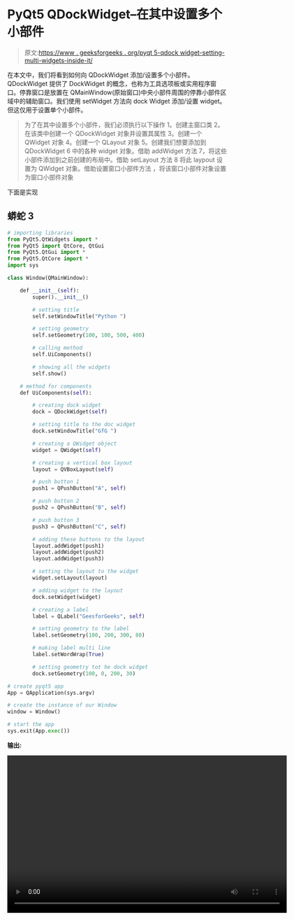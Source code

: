 # PyQt5 QDockWidget–在其中设置多个小部件

> 原文:[https://www . geeksforgeeks . org/pyqt 5-qdock widget-setting-multi-widgets-inside-it/](https://www.geeksforgeeks.org/pyqt5-qdockwidget-setting-multiple-widgets-inside-it/)

在本文中，我们将看到如何向 QDockWidget 添加/设置多个小部件。QDockWidget 提供了 DockWidget 的概念，也称为工具选项板或实用程序窗口。停靠窗口是放置在 QMainWindow(原始窗口)中央小部件周围的停靠小部件区域中的辅助窗口。我们使用 setWidget 方法向 dock Widget 添加/设置 widget。但这仅用于设置单个小部件。

> 为了在其中设置多个小部件，我们必须执行以下操作
> 1。创建主窗口类
> 2。在该类中创建一个 QDockWidget 对象并设置其属性
> 3。创建一个 QWidget 对象
> 4。创建一个 QLayout 对象
> 5。创建我们想要添加到 QDockWidget
> 6 中的各种 widget 对象。借助 addWidget 方法
> 7，将这些小部件添加到之前创建的布局中。借助 setLayout 方法
> 8 将此 laypout 设置为 QWidget 对象。借助设置窗口小部件方法
> ，将该窗口小部件对象设置为窗口小部件对象

下面是实现

## 蟒蛇 3

```py
# importing libraries
from PyQt5.QtWidgets import *
from PyQt5 import QtCore, QtGui
from PyQt5.QtGui import *
from PyQt5.QtCore import *
import sys

class Window(QMainWindow):

    def __init__(self):
        super().__init__()

        # setting title
        self.setWindowTitle("Python ")

        # setting geometry
        self.setGeometry(100, 100, 500, 400)

        # calling method
        self.UiComponents()

        # showing all the widgets
        self.show()

    # method for components
    def UiComponents(self):

        # creating dock widget
        dock = QDockWidget(self)

        # setting title to the doc widget
        dock.setWindowTitle("GfG ")

        # creating a QWidget object
        widget = QWidget(self)

        # creating a vertical box layout
        layout = QVBoxLayout(self)

        # push button 1
        push1 = QPushButton("A", self)

        # push button 2
        push2 = QPushButton("B", self)

        # push button 3
        push3 = QPushButton("C", self)

        # adding these buttons to the layout
        layout.addWidget(push1)
        layout.addWidget(push2)
        layout.addWidget(push3)

        # setting the layout to the widget
        widget.setLayout(layout)

        # adding widget to the layout
        dock.setWidget(widget)

        # creating a label
        label = QLabel("GeesforGeeks", self)

        # setting geometry to the label
        label.setGeometry(100, 200, 300, 80)

        # making label multi line
        label.setWordWrap(True)

        # setting geometry tot he dock widget
        dock.setGeometry(100, 0, 200, 30)

# create pyqt5 app
App = QApplication(sys.argv)

# create the instance of our Window
window = Window()

# start the app
sys.exit(App.exec())
```

**输出:**

<video class="wp-video-shortcode" id="video-460009-1" width="640" height="360" preload="metadata" controls=""><source type="video/mp4" src="https://media.geeksforgeeks.org/wp-content/uploads/20200725041003/Python-2020-07-25-04-09-34.mp4?_=1">[https://media.geeksforgeeks.org/wp-content/uploads/20200725041003/Python-2020-07-25-04-09-34.mp4](https://media.geeksforgeeks.org/wp-content/uploads/20200725041003/Python-2020-07-25-04-09-34.mp4)</video>